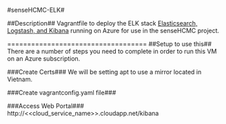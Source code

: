 #senseHCMC-ELK#

##Description##
Vagrantfile to deploy the ELK stack [Elasticsearch, Logstash, and Kibana](http://www.elasticsearch.org/overview/) running on Azure for use in the senseHCMC project.

===================================
##Setup to use this##
There are a number of steps you need to complete in order to run this VM on an Azure subscription.

###Create Certs###
  We will be setting apt to use a mirror located in Vietnam.

###Create vagrantconfig.yaml file###

###Access Web Portal###
    http://<<cloud_service_name>>.cloudapp.net/kibana


